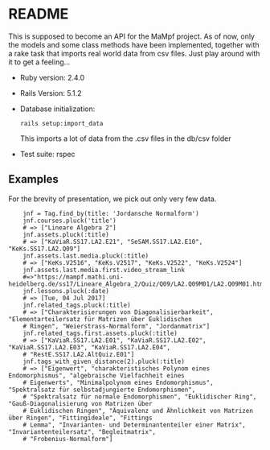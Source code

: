 # README

This is supposed to become an API for the MaMpf project.
As of now, only the models and some class methods have been implemented, together with a rake task that imports real world data from csv files. Just play around with it to get a feeling...

* Ruby version: 2.4.0
* Rails Version: 5.1.2

* Database initialization:

    `rails setup:import_data`

  This imports a lot of data from the .csv files in the db/csv folder

* Test suite: rspec

## Examples

For the brevity of presentation, we pick out only very few data.

```
    jnf = Tag.find_by(title: 'Jordansche Normalform')
    jnf.courses.pluck('title')
    # => ["Lineare Algebra 2"]
    jnf.assets.pluck(:title)
    # => ["KaViaR.SS17.LA2.E21", "SeSAM.SS17.LA2.E10", "KeKs.SS17.LA2.Q09"]
    jnf.assets.last.media.pluck(:title)
    # => ["KeKs.V2516", "KeKs.V2517", "KeKs.V2522", "KeKs.V2524"]
    jnf.assets.last.media.first.video_stream_link
    #=>"https://mampf.mathi.uni-heidelberg.de/ss17/Lineare_Algebra_2/Quiz/Q09/LA2.Q09M01/LA2.Q09M01.html"
    jnf.lessons.pluck(:date)
    # => [Tue, 04 Jul 2017]
    jnf.related_tags.pluck(:title)
    # => ["Charakterisierungen von Diagonalisierbarkeit", "Elementarteilersatz für Matrizen über Euklidischen
    # Ringen", "Weierstrass-Normalform", "Jordanmatrix"]
    jnf.related_tags.first.assets.pluck(:title)
    # => ["KaViaR.SS17.LA2.E01", "KaViaR.SS17.LA2.E02", "KaViaR.SS17.LA2.E03", "KaViaR.SS17.LA2.E04",
    # "RestE.SS17.LA2.AltQuiz.E01"]
    jnf.tags_with_given_distance(2).pluck(:title)
    # => ["Eigenwert", "charakteristisches Polynom eines Endomorphismus", "algebraische Vielfachheit eines
    # Eigenwerts", "Minimalpolynom eines Endomorphismus", "Spektralsatz für selbstadjungierte Endomorphismen",
    # "Spektralsatz für normale Endomorphismen", "Euklidischer Ring", "Gauß-Diagonalisierung von Matrizen über
    # Euklidischen Ringen", "Äquivalenz und Ähnlichkeit von Matrizen über Ringen", "Fittingideale", "Fittings
    # Lemma", "Invarianten- und Determinantenteiler einer Matrix", "Invariantenteilersatz", "Begleitmatrix",
    # "Frobenius-Normalform"]
```
